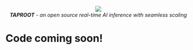 <div align="center">
<img src="https://github.com/user-attachments/assets/f965fd42-2a95-4552-9b5f-465fc4037a91" /><br />
<em><strong>TAPROOT</strong> - an open source real-time AI inference with seamless scaling</em>
</div>

# Code coming soon!

